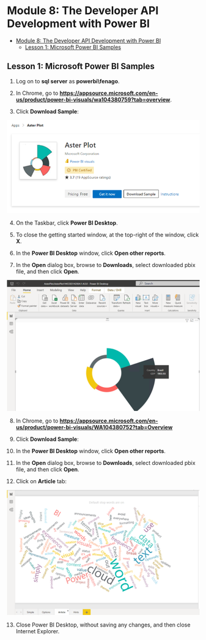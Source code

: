 # Module 8: The Developer API Development with Power BI

- [Module 8: The Developer API Development with Power BI](#module-8-the-developer-api-development-with-power-bi)
  - [Lesson 1: Microsoft Power BI Samples](#lesson-1-microsoft-power-bi-samples)



## Lesson 1: Microsoft Power BI Samples

1. Log on to **sql server** as **powerbi\\fenago**.

2. In Chrome, go to **https://appsource.microsoft.com/en-us/product/power-bi-visuals/wa104380759?tab=overview**.

3. Click **Download Sample**:

![](./images/25.png)

4. On the Taskbar, click **Power BI Desktop**.

5. To close the getting started window, at the top-right of the window, click **X**.

6. In the **Power BI Desktop** window, click **Open other reports**.

7. In the **Open** dialog box, browse to **Downloads**, select downloaded pbix file, and then click **Open**.

![](./images/26.png)

8. In Chrome, go to **https://appsource.microsoft.com/en-us/product/power-bi-visuals/WA104380752?tab=Overview**

9. Click **Download Sample**:

10. In the **Power BI Desktop** window, click **Open other reports**.

11. In the **Open** dialog box, browse to **Downloads**, select downloaded pbix file, and then click **Open**.

12. Click on **Article** tab:

![](./images/27.png)

13. Close Power BI Desktop, without saving any changes, and then close Internet Explorer.
